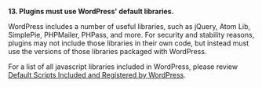 **13. Plugins must use WordPress' default libraries.**

WordPress includes a number of useful libraries, such as jQuery, Atom Lib, SimplePie, PHPMailer, PHPass, and more. For security and stability reasons, plugins may not include those libraries in their own code, but instead must use the versions of those libraries packaged with WordPress.

For a list of all javascript libraries included in WordPress, please review [Default Scripts Included and Registered by WordPress](https://developer.wordpress.org/reference/functions/wp_enqueue_script/#notes).